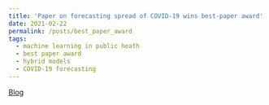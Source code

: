 ```yaml
---
title: 'Paper on forecasting spread of COVID-19 wins best-paper award'
date: 2021-02-22
permalink: /posts/best_paper_award
tags:
  - machine learning in public heath
  - best paper award
  - hybrid models
  - COVID-19 forecasting
---
```


[Blog](https://www.amazon.science/blog/paper-on-forecasting-spread-of-covid-19-wins-best-paper-award)
